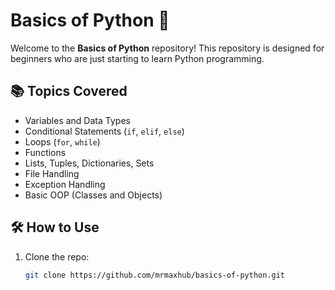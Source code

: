 # Basics of Python 🐍

Welcome to the **Basics of Python** repository! This repository is designed for beginners who are just starting to learn Python programming.

## 📚 Topics Covered

- Variables and Data Types
- Conditional Statements (`if`, `elif`, `else`)
- Loops (`for`, `while`)
- Functions
- Lists, Tuples, Dictionaries, Sets
- File Handling
- Exception Handling
- Basic OOP (Classes and Objects)

## 🛠 How to Use

1. Clone the repo:
   ```bash
   git clone https://github.com/mrmaxhub/basics-of-python.git
